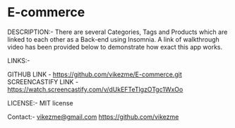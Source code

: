 # E-commerce

DESCRIPTION:-
There are several Categories, Tags and Products which are linked to each other as a Back-end using Insomnia. A link of walkthrough video has been provided below to demonstrate how exact this app works.



LINKS:-

GITHUB LINK - https://github.com/vikezme/E-commerce.git
SCREENCASTIFY LINK - https://watch.screencastify.com/v/dUkEFTeTlgzOTgc1WxOo




LICENSE:-
MIT license

Contact:-
vikezme@gmail.com
https://github.com/vikezme
